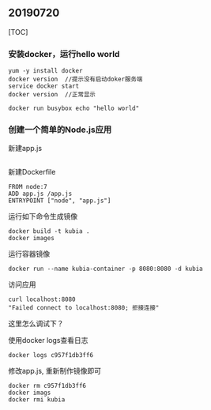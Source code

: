 ## 20190720

[TOC]

### 安装docker，运行hello world

```shell
yum -y install docker
docker version  //提示没有启动doker服务端
service docker start
docker version  //正常显示

docker run busybox echo "hello world"
```

### 创建一个简单的Node.js应用

新建app.js

```javascript

```

新建Dockerfile

```
FROM node:7
ADD app.js /app.js
ENTRYPOINT ["node", "app.js"]
```

运行如下命令生成镜像

```shell
docker build -t kubia .
docker images
```

运行容器镜像

```shell
docker run --name kubia-container -p 8080:8080 -d kubia
```

访问应用

```shell
curl localhost:8080
"Failed connect to localhost:8080; 拒接连接"
```

这里怎么调试下？

使用docker logs查看日志

```
docker logs c957f1db3ff6
```

修改app.js, 重新制作镜像即可

```shell
docker rm c957f1db3ff6
docker imags
docker rmi kubia
```







